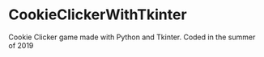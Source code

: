 # CookieClickerWithTkinter
 Cookie Clicker game made with Python and Tkinter. Coded in the summer of 2019
